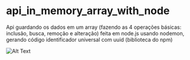 # api_in_memory_array_with_node
Api guardando os dados em um array (fazendo as 4 operações básicas: inclusão, busca, remoção e alteração) feita em node.js usando nodemon, gerando código identificador universal com uuid (biblioteca do npm)


![Alt Text](https://github.com/almcarvalho/api_in_memory_array_with_node/blob/main/demogifs/demoHelloWorldNextjs.gif)
